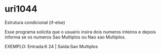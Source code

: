 # uri1044
Estrutura condicional (if-else)

Esse programa solicita que o usuario insira dois numeros inteiros e depois informa se os numeros Sao Multiplos ou Nao sao Multiplos.


EXEMPLO:
Entrada:6 24  | Saída:Sao Multiplos
